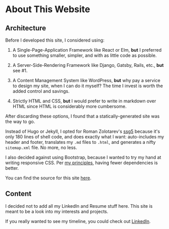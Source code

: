 # About This Website

## Architecture
Before I developed this site, I considered using:

1. A Single-Page-Application Framework like React or Elm, **but** I preferred
to use something smaller, simpler, and with as little code as
possible.

2. A Server-Side-Rendering Framework like Django, Gatsby, Rails, etc., **but**
see #1.

3. A Content Management System like WordPress, **but** why pay a service to
design my site, when I can do it myself? The time I invest is worth the
added control and savings.

4. Strictly HTML and CSS, **but** I would prefer to write in markdown over HTML
since HTML is considerably more cumbersome.

After discarding these options, I found that a statically-generated site was
the way to go.

Instead of Hugo or Jekyll, I opted for Roman Zolotarev's
[ssg5](https://www.romanzolotarev.com/ssg.html) because it's only 180 lines of
shell code, and does exactly what I want: auto-includes my header and footer,
translates my `.md` files to `.html`, and generates a nifty `sitemap.xml` file.
No more, no less.

I also decided against using Bootstrap, because I wanted to try my hand at
writing responsive CSS. Per [my principles](/#principles), having fewer
dependencies is better.

You can find the source for this site [here](https://github.com/dannyvelas/ssg_website).

## Content

I decided not to add all my LinkedIn and Resume stuff here. This site is meant
to be a look into my interests and projects.

If you really wanted to see my timeline, you could check out
[LinkedIn](https://www.linkedin.com/in/dannyvelas/).
